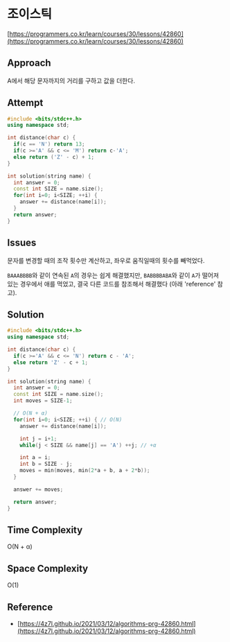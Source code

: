 # 조이스틱

[https://programmers.co.kr/learn/courses/30/lessons/42860](https://programmers.co.kr/learn/courses/30/lessons/42860)


## Approach
A에서 해당 문자까지의 거리를 구하고 값을 더한다.

## Attempt
```cpp
#include <bits/stdc++.h>
using namespace std;

int distance(char c) {
  if(c == 'N') return 13;
  if(c >='A' && c <= 'M') return c-'A';
  else return ('Z' - c) + 1;
}

int solution(string name) {
  int answer = 0;
  const int SIZE = name.size();
  for(int i=0; i<SIZE; ++i) {
    answer += distance(name[i]);
  }
  return answer;
}
```

## Issues 
문자를 변경할 때의 조작 횟수만 계산하고, 좌우로 움직일때의 횟수를 빼먹었다.

`BAAABBBB`와 같이 연속된 `A`의 경우는 쉽게 해결했지만, `BABBBBABA`와 같이 `A`가 떨어져 있는 경우에서 
애를 먹었고, 결국 다른 코드를 참조해서 해결했다 (아래 'reference' 참고).

## Solution
```cpp
#include <bits/stdc++.h>
using namespace std;

int distance(char c) {
  if(c >='A' && c <= 'N') return c - 'A';
  else return 'Z' - c + 1;
}

int solution(string name) {
  int answer = 0;
  const int SIZE = name.size();
  int moves = SIZE-1;

  // O(N + α)
  for(int i=0; i<SIZE; ++i) { // O(N)
    answer += distance(name[i]);

    int j = i+1;
    while(j < SIZE && name[j] == 'A') ++j; // +α

    int a = i;
    int b = SIZE - j;
    moves = min(moves, min(2*a + b, a + 2*b));
  }

  answer += moves;

  return answer;
}
```

## Time Complexity
O(N + α)  

## Space Complexity
O(1)

## Reference
  - [https://4z7l.github.io/2021/03/12/algorithms-prg-42860.html](https://4z7l.github.io/2021/03/12/algorithms-prg-42860.html)
